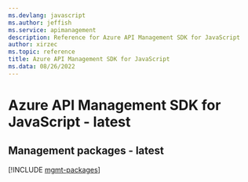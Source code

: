 ```yaml
---
ms.devlang: javascript
ms.author: jeffish
ms.service: apimanagement
description: Reference for Azure API Management SDK for JavaScript
author: xirzec
ms.topic: reference
title: Azure API Management SDK for JavaScript
ms.data: 08/26/2022
---
```

# Azure API Management SDK for JavaScript - latest

## Management packages - latest
[!INCLUDE [mgmt-packages](api-management-mgmt-index.md)]